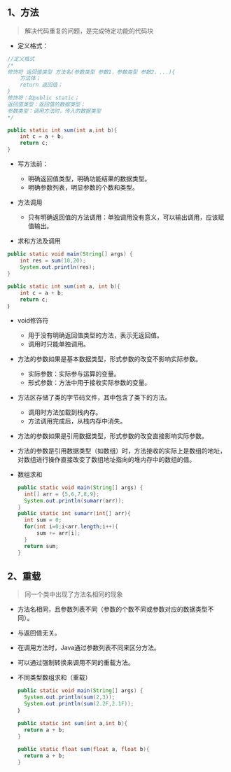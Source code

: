 ## 1、方法

> 解决代码重复的问题，是完成特定功能的代码块

- 定义格式：

```Java
//定义格式
/*
修饰符 返回值类型 方法名(参数类型 参数1，参数类型 参数2，...){
	方法体；
	return 返回值；
}
修饰符：如public static；
返回值类型：返回值的数据类型；
参数类型：调用方法时，传入的数据类型
*/

public static int sum(int a,int b){
    int c = a + b;
    return c;
}
```

- 写方法前：
  - 明确返回值类型，明确功能结果的数据类型。
  - 明确参数列表，明显参数的个数和类型。

- 方法调用
  - 只有明确返回值的方法调用：单独调用没有意义，可以输出调用，应该赋值输出。
- 求和方法及调用

```Java
public static void main(String[] args) {
	int res = sum(10,20);
	System.out.println(res);
}
	
public static int sum(int a, int b){
	int c = a + b;
	return c;
｝
```

- void修饰符

  - 用于没有明确返回值类型的方法，表示无返回值。
  - 调用时只能单独调用。

- 方法的参数如果是基本数据类型，形式参数的改变不影响实际参数。

  - 实际参数：实际参与运算的变量。
  - 形式参数：方法中用于接收实际参数的变量。

- 方法区存储了类的字节码文件，其中包含了类下的方法。

  - 调用时方法加载到栈内存。
  - 方法调用完成后，从栈内存中消失。

- 方法的参数如果是引用数据类型，形式参数的改变直接影响实际参数。

- 方法的参数是引用数据类型（如数组）时，方法接收的实际上是数组的地址，对数组进行操作直接改变了数组地址指向的堆内存中的数组的值。

- 数组求和

  ```Java
  public static void main(String[] args) {
  	int[] arr = {5,6,7,8,9};
  	System.out.println(sumarr(arr));
  }
  public static int sumarr(int[] arr){
  	int sum = 0;
  	for(int i=0;i<arr.length;i++){
  		sum += arr[i];
  	}
  	return sum;
  }
  ```

  

## 2、重载

> 同一个类中出现了方法名相同的现象

- 方法名相同，且参数列表不同（参数的个数不同或参数对应的数据类型不同）。

- 与返回值无关。

- 在调用方法时，Java通过参数列表不同来区分方法。

- 可以通过强制转换来调用不同的重载方法。

- 不同类型数组求和（重载）

  ```Java
  public static void main(String[] args) {
  	System.out.println(sum(2,3));
  	System.out.println(sum(2.2F,2.1F));
  ｝
      
  public static int sum(int a,int b){
  	return a + b;
  }	
      
  public static float sum(float a, float b){
  	return a + b;
  }
  ```
